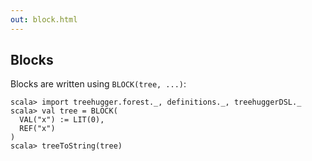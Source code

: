 ```yaml
---
out: block.html
---
```


Blocks
------

Blocks are written using `BLOCK(tree, ...)`:

```console:new
scala> import treehugger.forest._, definitions._, treehuggerDSL._
scala> val tree = BLOCK(
  VAL("x") := LIT(0),
  REF("x")
)
scala> treeToString(tree)
```
